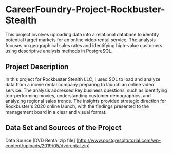 # CareerFoundry-Project-Rockbuster-Stealth
This project involves uploading data into a relational database to identify potential target markets for an online video rental service. The analysis focuses on geographical sales rates and identifying high-value customers using descriptive analysis methods in PostgreSQL.
## Project Description
In this project for Rockbuster Stealth LLC, I used SQL to load and analyze data from a movie rental company preparing to launch an online video service. The analysis addressed key business questions, such as identifying top-performing movies, understanding customer demographics, and analyzing regional sales trends. The insights provided strategic direction for Rockbuster's 2020 online launch, with the findings presented to the management board in a clear and visual format.
## Data Set and Sources of the Project
Data Source [DVD Rental zip file] [http://www.postgresqltutorial.com/wp-content/uploads/2019/05/dvdrental.zip]

